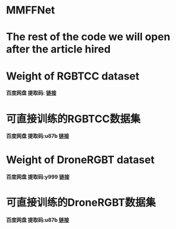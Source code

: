 # MMFFNet
# The rest of the code we will open after the article hired
# Weight of RGBTCC dataset
**百度网盘 提取码: [链接](https://pan.baidu.com/s/1Es8cWKUGee3-sJf7oHdr9w?pwd=7pg5)**
# 可直接训练的RGBTCC数据集
**百度网盘 提取码:u87b [链接](https://pan.baidu.com/s/1jGeXJ0gvm2EXwHLk_SW7gQ?pwd=u87b)**
# Weight of DroneRGBT dataset
**百度网盘 提取码:y999 [链接](https://pan.baidu.com/s/1_exG9TlQA5qD7fHNy_OU2A?pwd=y999)**
# 可直接训练的DroneRGBT数据集
**百度网盘 提取码:u87b [链接](https://pan.baidu.com/s/17sqNcftdLtMp2ZDOWeE-Pw?pwd=f2nv)**
